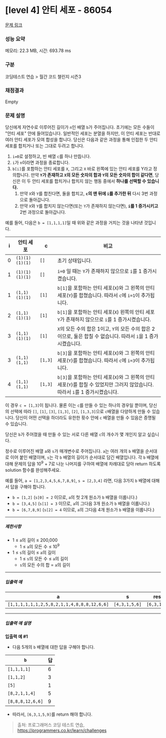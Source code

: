 # [level 4] 안티 세포 - 86054 

[문제 링크](https://school.programmers.co.kr/learn/courses/30/lessons/86054) 

### 성능 요약

메모리: 22.3 MB, 시간: 693.78 ms

### 구분

코딩테스트 연습 > 월간 코드 챌린지 시즌3

### 채점결과

Empty

### 문제 설명

<p>당신에게 자연수로 이루어진 길이가 <code>n</code>인 배열 <code>b</code>가 주어집니다. 초기에는 모든 수들이 "안티 세포" 안에 들어있습니다. 일반적인 세포는 분열을 하지만, 이 안티 세포는 반대로 여러 안티 세포가 모여 합성을 합니다. 당신은 다음과 같은 과정을 통해 인접한 두 안티 세포를 합치거나 또는 그대로 두려고 합니다.</p>

<ol>
<li><code>i=0</code>로 설정하고, 빈 배열 <code>c</code>를 하나 만듭니다. </li>
<li><code>i</code>가 <code>n</code>이라면 과정을 종료합니다.</li>
<li><code>b[i]</code>를 포함하는 안티 세포를 <code>X</code>, 그리고 <code>X</code> 바로 왼쪽에 있는 안티 세포를 Y라고 정의합니다. 만약 <strong><code>Y</code>가 존재하고 <code>X</code>의 모든 숫자의 합과 <code>Y</code>의 모든 숫자의 합이 같다면</strong>, 당신은 이 두 안티 세포를 합치거나 합치지 않는 행동 중에서 <strong>하나를 선택할 수 있습니다.</strong>

<ol>
<li>만약 <code>X</code>와 <code>Y</code>를 합친다면, 둘을 합치고, <strong><code>c</code>의 맨 뒤에 <code>i</code>를 추가한 뒤</strong> 다시 3번 과정으로 돌아갑니다.</li>
<li>만약 <code>X</code>와 <code>Y</code>를 합치지 않는다면(또는 <code>Y</code>가 존재하지 않는다면), <strong><code>i</code>를 1 증가시키고</strong> 2번 과정으로 돌아갑니다.</li>
</ol></li>
</ol>

<p>예를 들어, 다음은 <code>b = [1,1,1,1]</code>일 때 위와 같은 과정을 거치는 것을 나타낸 것입니다.</p>
<table class="table">
        <thead><tr>
<th>i</th>
<th>안티 세포</th>
<th>c</th>
<th>비고</th>
</tr>
</thead>
        <tbody><tr>
<td>0</td>
<td><code>(1)(1)(1)(1)</code></td>
<td><code>[]</code></td>
<td>초기 상태입니다.</td>
</tr>
<tr>
<td>1</td>
<td><code>(1)(1)(1)(1)</code></td>
<td><code>[]</code></td>
<td><code>i=0</code> 일 때는 <code>Y</code>가 존재하지 않으므로 <code>i</code>를 1 증가시켰습니다.</td>
</tr>
<tr>
<td>1</td>
<td><code>(1,1)(1)(1)</code></td>
<td><code>[1]</code></td>
<td><code>b[1]</code>을 포함하는 안티 세포(<code>X</code>)와 그 왼쪽의 안티 세포(<code>Y</code>)를 합쳤습니다. 따라서 <code>c</code>에 <code>i=1</code>이 추가됩니다.</td>
</tr>
<tr>
<td>2</td>
<td><code>(1,1)(1)(1)</code></td>
<td><code>[1]</code></td>
<td><code>b[1]</code>을 포함하는 안티 세포(<code>X</code>) 왼쪽의 안티 세포 <code>Y</code>가 존재하지 않으므로 <code>i</code>를 1 증가시켰습니다.</td>
</tr>
<tr>
<td>3</td>
<td><code>(1,1)(1)(1)</code></td>
<td><code>[1]</code></td>
<td><code>X</code>의 모든 수의 합은 1이고, <code>Y</code>의 모든 수의 합은 2이므로, 둘은 합칠 수 없습니다. 따라서 <code>i</code>을 1 증가시켰습니다.</td>
</tr>
<tr>
<td>3</td>
<td><code>(1,1)(1,1)</code></td>
<td><code>[1,3]</code></td>
<td><code>b[3]</code>을 포함하는 안티 세포(<code>X</code>)와 그 왼쪽의 안티 세포(<code>Y</code>)를 합쳤습니다. 따라서 <code>c</code>에 <code>i=3</code>이 추가됩니다.</td>
</tr>
<tr>
<td>4</td>
<td><code>(1,1)(1,1)</code></td>
<td><code>[1,3]</code></td>
<td><code>b[3]</code>을 포함하는 안티 세포(<code>X</code>)와 그 왼쪽의 안티 세포(<code>Y</code>)를 합칠 수 있었지만 그러지 않았습니다. 따라서 <code>i</code>를 1 증가시켰습니다.</td>
</tr>
</tbody>
      </table>
<p>이 경우 <code>c = [1,3]</code>이 됩니다. 물론 이는 <code>c</code>를 만들 수 있는 하나의 경우일 뿐이며, 당신의 선택에 따라 <code>[]</code>, <code>[1]</code>, <code>[3]</code>, <code>[1,3]</code>, <code>[2]</code>, <code>[1,3,3]</code>으로 <code>c</code>배열을 다양하게 만들 수 있습니다. 당신이 어떤 선택을 하더라도 유한한 횟수 안에 <code>c</code> 배열을 만들 수 있음은 증명될 수 있습니다.</p>

<p>당신은 <code>b</code>가 주어졌을 때 만들 수 있는 서로 다른 배열 <code>c</code>의 개수가 몇 개인지 알고 싶습니다.</p>

<p>정수로 이루어진 배열 <code>a</code>와 <code>s</code>가 매개변수로 주어집니다. <code>a</code>는 여러 개의 <code>b</code> 배열을 순서대로 이어 붙인 배열이며, <code>s</code>는 각 <code>b</code> 배열의 길이가 순서대로 담긴 배열입니다. 각 <code>b</code> 배열에 대해 문제의 답을 10<sup>9</sup> + 7로 나눈 나머지를 구하여 배열에 차례대로 담아 return 하도록 solution 함수를 완성해주세요.</p>

<p>예를 들어, <code>a = [1,2,3,4,5,6,7,8,9]</code>, <code>s = [2,3,4]</code> 라면, 다음 3가지 <code>b</code> 배열에 대해서 답을 구해야 합니다.</p>

<ul>
<li><code>b = [1,2]</code> (<code>s[0] = 2</code> 이므로, <code>a</code>의 첫 2개 원소가 <code>b</code> 배열을 이룹니다.)</li>
<li><code>b = [3,4,5]</code> (<code>s[1] = 3</code> 이므로, <code>a</code>의 그다음 3개 원소가 <code>b</code> 배열을 이룹니다.)</li>
<li><code>b = [6,7,8,9]</code> (<code>s[2] = 4</code> 이므로, <code>a</code>의 그다음 4개 원소가 <code>b</code> 배열을 이룹니다.)</li>
</ul>

<hr>

<h5>제한사항</h5>

<ul>
<li>1 ≤ <code>a</code>의 길이 ≤ 200,000

<ul>
<li>1 ≤ <code>a</code>의 모든 수 ≤ 10<sup>9</sup></li>
</ul></li>
<li>1 ≤ <code>s</code>의 길이 ≤ <code>a</code>의 길이

<ul>
<li>1 ≤ <code>s</code>의 모든 수 ≤ <code>a</code>의 길이</li>
<li><code>s</code>의 모든 수의 합 = <code>a</code>의 길이</li>
</ul></li>
</ul>

<hr>

<h5>입출력 예</h5>
<table class="table">
        <thead><tr>
<th>a</th>
<th>s</th>
<th>result</th>
</tr>
</thead>
        <tbody><tr>
<td><code>[1,1,1,1,1,1,2,5,8,2,1,1,4,8,8,8,12,6,6]</code></td>
<td><code>[4,3,1,5,6]</code></td>
<td><code>[6,3,1,5,9]</code></td>
</tr>
</tbody>
      </table>
<hr>

<h5>입출력 예 설명</h5>

<p><strong>입출력 예 #1</strong></p>

<ul>
<li>다음 5개의 <code>b</code> 배열에 대한 답을 구해야 합니다.</li>
</ul>
<table class="table">
        <thead><tr>
<th><code>b</code></th>
<th>답</th>
</tr>
</thead>
        <tbody><tr>
<td><code>[1,1,1,1]</code></td>
<td>6</td>
</tr>
<tr>
<td><code>[1,1,2]</code></td>
<td>3</td>
</tr>
<tr>
<td><code>[5]</code></td>
<td>1</td>
</tr>
<tr>
<td><code>[8,2,1,1,4]</code></td>
<td>5</td>
</tr>
<tr>
<td><code>[8,8,8,12,6,6]</code></td>
<td>9</td>
</tr>
</tbody>
      </table>
<ul>
<li>따라서, <code>[6,3,1,5,9]</code>를 return 해야 합니다.</li>
</ul>


> 출처: 프로그래머스 코딩 테스트 연습, https://programmers.co.kr/learn/challenges